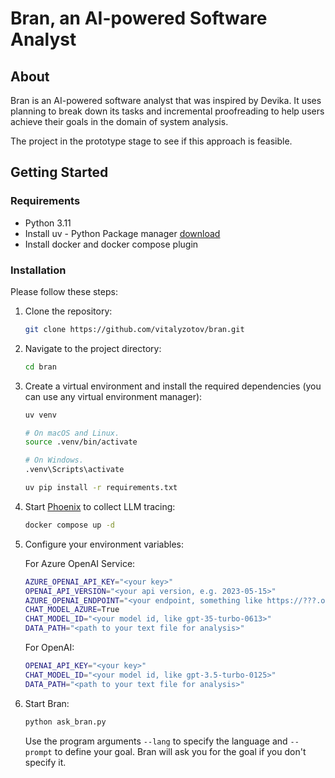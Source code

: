 # Bran, an AI-powered Software Analyst

## About

Bran is an AI-powered software analyst that was inspired by Devika. It uses planning to break down its tasks 
and incremental proofreading to help users achieve their goals in the domain of system analysis.

The project in the prototype stage to see if this approach is feasible.

## Getting Started

### Requirements
  
- Python 3.11
- Install uv - Python Package manager [download](https://github.com/astral-sh/uv)
- Install docker and docker compose plugin

### Installation

Please follow these steps:

1. Clone the repository:
   ```bash
   git clone https://github.com/vitalyzotov/bran.git
   ```
2. Navigate to the project directory:
   ```bash
   cd bran
   ```
3. Create a virtual environment and install the required dependencies (you can use any virtual environment manager):
   ```bash
   uv venv
   
   # On macOS and Linux.
   source .venv/bin/activate

   # On Windows.
   .venv\Scripts\activate

   uv pip install -r requirements.txt
   ```
4. Start [Phoenix](https://docs.arize.com/phoenix) to collect LLM tracing:
   ```bash
   docker compose up -d
   ```
5. Configure your environment variables:
   
   For Azure OpenAI Service:
   ```bash
   AZURE_OPENAI_API_KEY="<your key>"
   OPENAI_API_VERSION="<your api version, e.g. 2023-05-15>"
   AZURE_OPENAI_ENDPOINT="<your endpoint, something like https://???.openai.azure.com>"
   CHAT_MODEL_AZURE=True
   CHAT_MODEL_ID="<your model id, like gpt-35-turbo-0613>"
   DATA_PATH="<path to your text file for analysis>"
   ```
   For OpenAI:
   ```bash
   OPENAI_API_KEY="<your key>"
   CHAT_MODEL_ID="<your model id, like gpt-3.5-turbo-0125>"
   DATA_PATH="<path to your text file for analysis>"
   ```
6. Start Bran:
   ```bash
   python ask_bran.py
   ```
   Use the program arguments `--lang` to specify the language and `--prompt` to define your goal. 
   Bran will ask you for the goal if you don't specify it.